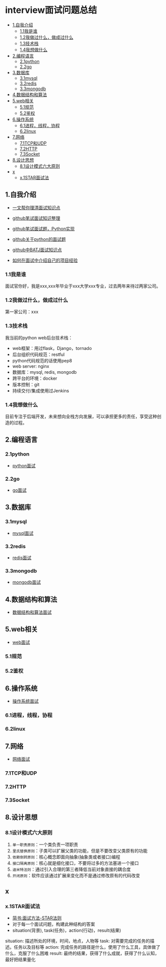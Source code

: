 # interview面试问题总结

<!-- vim-markdown-toc Marked -->

* [1.自我介绍](#1.自我介绍)
    - [1.1我是谁](#1.1我是谁)
    - [1.2我做过什么，做成过什么](#1.2我做过什么，做成过什么)
    - [1.3技术栈](#1.3技术栈)
    - [1.4我想做什么](#1.4我想做什么)
* [2.编程语言](#2.编程语言)
    - [2.1python](#2.1python)
    - [2.2go](#2.2go)
* [3.数据库](#3.数据库)
    - [3.1mysql](#3.1mysql)
    - [3.2redis](#3.2redis)
    - [3.3mongodb](#3.3mongodb)
* [4.数据结构和算法](#4.数据结构和算法)
* [5.web相关](#5.web相关)
    - [5.1规范](#5.1规范)
    - [5.2鉴权](#5.2鉴权)
* [6.操作系统](#6.操作系统)
    - [6.1进程，线程，协程](#6.1进程，线程，协程)
    - [6.2linux](#6.2linux)
* [7.网络](#7.网络)
    - [7.1TCP和UDP](#7.1tcp和udp)
    - [7.2HTTP](#7.2http)
    - [7.3Socket](#7.3socket)
* [8.设计思想](#8.设计思想)
    - [8.1设计模式六大原则](#8.1设计模式六大原则)
* [x](#x)
    - [x.1STAR面试法](#x.1star面试法)

<!-- vim-markdown-toc -->

## 1.自我介绍

- [一文帮你理清面试知识点](https://github.com/CyC2018/Backend-Interview-Guide/blob/master/doc/%E4%B8%80%E6%96%87%E5%B8%AE%E4%BD%A0%E7%90%86%E6%B8%85%E9%9D%A2%E8%AF%95%E7%9F%A5%E8%AF%86%E7%82%B9.md)
- [github笔试面试知识整理](https://github.com/HIT-Alibaba/interview)
- [github笔试面试题，Python实现](https://github.com/leeguandong/Interview-code-practice-python)
- [github关于python的面试题](https://github.com/kenwoodjw/python_interview_question)
- [github中BATJ面试知识点](https://github.com/xbox1994/Java-Interview)

- [如何在面试中介绍自己的项目经验](https://mp.weixin.qq.com/s?__biz=MzI4Njc5NjM1NQ==&mid=2247486163&idx=1&sn=3f395ec8287050ac719d9237eb8107aa&chksm=ebd635ffdca1bce9f444940afeb0d86f6d83bcb2acde382057609225cba6faedf010222d1bfc&scene=21#wechat_redirect)

### 1.1我是谁

面试官你好，我是xxx,xxx年毕业于xxx大学xxx专业，过去两年来待过两家公司。

### 1.2我做过什么，做成过什么

第一家公司：xxx

### 1.3技术栈

我当前的python web后台技术栈：

- web框架：用过flask，Django，tornado
- 后台组织代码规范：restful
- python代码规范的话使用pep8
- web server: nginx
- 数据库：mysql, redis, mongodb
- 跨平台的环境：docker
- 版本控制：git
- 持续交付/集成使用过Jenkins

### 1.4我想做什么

目前专注于后端开发，未来想向全栈方向发展，可以承担更多的责任，享受这种创造的过程。

## 2.编程语言

### 2.1python

- [python面试](./python_interview.md)

### 2.2go

- [go面试](./go_interview.md)

## 3.数据库

### 3.1mysql

- [mysql面试](./mysql_interview.md)

### 3.2redis

- [redis面试](./redis_interview.md)

### 3.3mongodb

- [mongodb面试](./mongodb_interview.md)

## 4.数据结构和算法

- [数据结构和算法面试](./data_structure_algorithm_interview.md)

## 5.web相关

- [web面试](./web_interview.md)

### 5.1规范

### 5.2鉴权

## 6.操作系统

- [操作系统面试](./os_interview.md)

### 6.1进程，线程，协程

### 6.2linux

## 7.网络

- [网络面试](./network_interview.md)

### 7.1TCP和UDP

### 7.2HTTP

### 7.3Socket

## 8.设计思想

### 8.1设计模式六大原则

1. `单一职责原则`：一个类负责一项职责
2. `里氏替换原则`：子类可以扩展父类的功能，但是不要改变父类原有的功能
3. `依赖倒转原则`：核心概念即面向抽象(抽象类或者接口)编程
4. `接口隔离原则`：核心就是细化接口，不要将过多的方法塞进一个接口
5. `迪米特法则`：通过引入合理的第三者降低当前对象直接的耦合度
6. `开闭原则`：软件应该通过扩展来变化而不是通过修改原有的代码改变

## x

### x.1STAR面试法

- [简书:面试方法-STAR法则](https://www.jianshu.com/p/64feb55c8c00)
- 对于每一个面试问题，构建此种结构的答案
- situation(背景), task(任务)，action(行动)，result(结果)

situation: 描述所处的环境，时间，地点，人物等
task: 对需要完成的任务的描述。任务以及目标等
action: 完成任务的路径是什么，使用了什么工具，具体做了什么，克服了什么困难
result: 最终的结果，获得了什么成就，获得了什么认知，最好把结果量化

